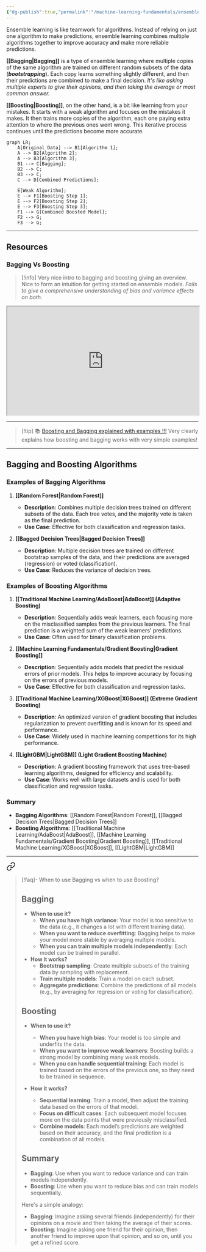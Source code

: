 ```yaml
---
{"dg-publish":true,"permalink":"/machine-learning-fundamentals/ensemble-learning/","tags":["bagging","boosting","ensemble-learning"],"noteIcon":"2","updated":"2024-05-29T14:36:16.069+05:30"}
---
```



Ensemble learning is like teamwork for algorithms. Instead of relying on just one algorithm to make predictions, ensemble learning combines multiple algorithms together to improve accuracy and make more reliable predictions.

**[[Bagging\|Bagging]]** is a type of ensemble learning where multiple copies of the same algorithm are trained on different random subsets of the data (***bootstrapping***). Each copy learns something slightly different, and then their predictions are combined to make a final decision. *It's like asking multiple experts to give their opinions, and then taking the average or most common answer.*

**[[Boosting\|Boosting]]**, on the other hand, is a bit like learning from your mistakes. It starts with a weak algorithm and focuses on the mistakes it makes. It then trains more copies of the algorithm, each one paying extra attention to where the previous ones went wrong. This iterative process continues until the predictions become more accurate.

```mermaid
graph LR;
    A[Original Data] --> B1[Algorithm 1];
    A --> B2[Algorithm 2];
    A --> B3[Algorithm 3];
    B1 --> C[Bagging];
    B2 --> C;
    B3 --> C;
    C --> D[Combined Predictions];

    E[Weak Algorithm];
    E --> F1[Boosting Step 1];
    E --> F2[Boosting Step 2];
    E --> F3[Boosting Step 3];
    F1 --> G[Combined Boosted Model];
    F2 --> G;
    F3 --> G;

```

---

## Resources

### Bagging Vs Boosting

> [!info]
> Very nice intro to bagging and boosting giving an overview.
> Nice to form an intuition for getting started on ensemble models.
> *Fails to give a comprehensive understanding of bias and variance effects on both.*

<iframe title="Bagging vs Boosting - Ensemble Learning In Machine Learning Explained" src="https://www.youtube.com/embed/tjy0yL1rRRU?feature=oembed" height="113" width="200" allowfullscreen="" allow="fullscreen" style="aspect-ratio: 1.76991 / 1; width: 100%; height: auto;"></iframe>

---

> [!tip] 📚 [Boosting and Bagging explained with examples !!!](https://medium.com/swlh/boosting-and-bagging-explained-with-examples-5353a36eb78d)
> Very clearly explains how boosting and bagging works with very simple examples!

---

## Bagging and Boosting Algorithms

### Examples of Bagging Algorithms

1. **[[Random Forest\|Random Forest]]**
   - **Description**: Combines multiple decision trees trained on different subsets of the data. Each tree votes, and the majority vote is taken as the final prediction.
   - **Use Case**: Effective for both classification and regression tasks.

2. **[[Bagged Decision Trees\|Bagged Decision Trees]]**
   - **Description**: Multiple decision trees are trained on different bootstrap samples of the data, and their predictions are averaged (regression) or voted (classification).
   - **Use Case**: Reduces the variance of decision trees.

### Examples of Boosting Algorithms

1. **[[Traditional Machine Learning/AdaBoost\|AdaBoost]] (Adaptive Boosting)**
   - **Description**: Sequentially adds weak learners, each focusing more on the misclassified samples from the previous learners. The final prediction is a weighted sum of the weak learners' predictions.
   - **Use Case**: Often used for binary classification problems.

2. **[[Machine Learning Fundamentals/Gradient Boosting\|Gradient Boosting]]**
   - **Description**: Sequentially adds models that predict the residual errors of prior models. This helps to improve accuracy by focusing on the errors of previous models.
   - **Use Case**: Effective for both classification and regression tasks.

3. **[[Traditional Machine Learning/XGBoost\|XGBoost]] (Extreme Gradient Boosting)**
   - **Description**: An optimized version of gradient boosting that includes regularization to prevent overfitting and is known for its speed and performance.
   - **Use Case**: Widely used in machine learning competitions for its high performance.

4. **[[LightGBM\|LightGBM]] (Light Gradient Boosting Machine)**
   - **Description**: A gradient boosting framework that uses tree-based learning algorithms, designed for efficiency and scalability.
   - **Use Case**: Works well with large datasets and is used for both classification and regression tasks.

### Summary

- **Bagging Algorithms**: [[Random Forest\|Random Forest]], [[Bagged Decision Trees\|Bagged Decision Trees]]
- **Boosting Algorithms**: [[Traditional Machine Learning/AdaBoost\|AdaBoost]], [[Machine Learning Fundamentals/Gradient Boosting\|Gradient Boosting]], [[Traditional Machine Learning/XGBoost\|XGBoost]], [[LightGBM\|LightGBM]]

---


<div class="transclusion internal-embed is-loaded"><a class="markdown-embed-link" href="/miscellaneous/faq/#449278" aria-label="Open link"><svg xmlns="http://www.w3.org/2000/svg" width="24" height="24" viewBox="0 0 24 24" fill="none" stroke="currentColor" stroke-width="2" stroke-linecap="round" stroke-linejoin="round" class="svg-icon lucide-link"><path d="M10 13a5 5 0 0 0 7.54.54l3-3a5 5 0 0 0-7.07-7.07l-1.72 1.71"></path><path d="M14 11a5 5 0 0 0-7.54-.54l-3 3a5 5 0 0 0 7.07 7.07l1.71-1.71"></path></svg></a><div class="markdown-embed">



> [!faq]- When to use Bagging vs when to use Boosting?
> ## Bagging
> - **When to use it?**
> 	- **When you have high variance**: Your model is too sensitive to the data (e.g., it changes a lot with different training data).
> 	- **When you want to reduce overfitting**: Bagging helps to make your model more stable by averaging multiple models.
> 	- **When you can train multiple models independently**: Each model can be trained in parallel.
> - **How it works?**
> 	- **Bootstrap sampling**: Create multiple subsets of the training data by sampling with replacement.
> 	- **Train multiple models**: Train a model on each subset.
> 	- **Aggregate predictions**: Combine the predictions of all models (e.g., by averaging for regression or voting for classification).
> 
> ## Boosting
> - **When to use it?**
> 	- **When you have high bias**: Your model is too simple and underfits the data.
> 	- **When you want to improve weak learners**: Boosting builds a strong model by combining many weak models.
> 	- **When you can handle sequential training**: Each model is trained based on the errors of the previous one, so they need to be trained in sequence.
> 	
> - **How it works?**
> 	- **Sequential learning**: Train a model, then adjust the training data based on the errors of that model.
> 	- **Focus on difficult cases**: Each subsequent model focuses more on the data points that were previously misclassified.
> 	- **Combine models**: Each model’s predictions are weighted based on their accuracy, and the final prediction is a combination of all models.
> 
> ## Summary
> - **Bagging**: Use when you want to reduce variance and can train models independently.
> - **Boosting**: Use when you want to reduce bias and can train models sequentially.
>
>Here's a simple analogy:
> - **Bagging**: Imagine asking several friends (independently) for their opinions on a movie and then taking the average of their scores.
> - **Boosting**: Imagine asking one friend for their opinion, then another friend to improve upon that opinion, and so on, until you get a refined score.

</div></div>

